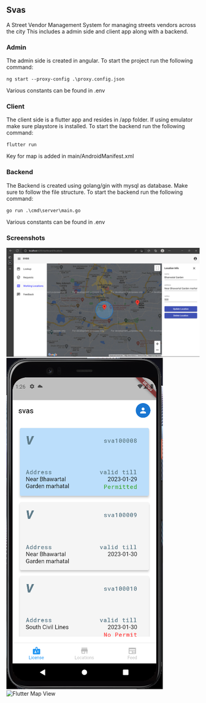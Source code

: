 ## Svas
A Street Vendor Management System for managing streets vendors across the city
This includes a admin side and client app along with a backend.

### Admin
The admin side is created in angular. To start the project run the following command:
```
ng start --proxy-config .\proxy.config.json
```

Various constants can be found in .env

### Client
The client side is a flutter app and resides in /app folder. If using emulator
make sure playstore is installed. To start the backend run the following command:
```
flutter run
```

Key for map is added in main/AndroidManifest.xml

### Backend
The Backend is created using golang/gin with mysql as database. Make sure to 
follow the file structure. To start the backend run the following command:
```
go run .\cmd\server\main.go
```

Various constants can be found in .env

### Screenshots
![Angular Area Selection Screen](https://github.com/ashwincreates/svas/blob/main/src/assets/angular_map_view.png)
![Flutter License View](https://github.com/ashwincreates/svas/blob/main/src/assets/flutter_license_view.png)
![Flutter Map View](https://github.com/ashwincreates/svas/blob/main/src/assets/dlutter_map_view.png)
